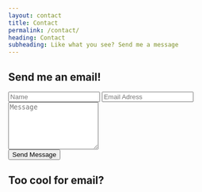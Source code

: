 ```yaml
---
layout: contact
title: Contact
permalink: /contact/
heading: Contact
subheading: Like what you see? Send me a message
---
```


<h2 class="section-title">Send me an email!</h2>
<!-- <p class="text-center text-white py-0 my-0">(Replies within a day)</p> -->
<form id="contact-form" class="row justify-content-between"  name="contact" data-netlify="true" data-netlify-recaptcha="true"> 
    <input type="text" class="col-md-5 col-lg-5 col-sm-12" placeholder="Name"> 
    <input type="text"  id="email" class="col-md-6 col-lg-6 col-sm-12" placeholder="Email Adress"><br>
    <textarea class="col-12" rows="6" placeholder="Message"></textarea><br>
    <div data-netlify-recaptcha="true"></div>
    <button type="button" class="btn btn-outline-light btn-block" id="submit-btn">Send Message</button>
</form>
<h2 class="section-title">Too cool for email?</h2>
<div  id="icons">
    <a href="https://twitter.com/JonathanSouth17" target="_blank">
        <span class="fa-stack fa-2x">
            <i class="fas fa-square fa-stack-2x"></i>
            <i class="fab fa-twitter-square fa-stack-1x fa-inverse"></i>
        </span>
    </a>
    <a href="https://www.linkedin.com/in/jonathan-southern-772b4b135/" target="_blank">
        <span class="fa-stack fa-2x">
            <i class="fas fa-square fa-stack-2x"></i>
            <i class="fab fa-linkedin fa-stack-1x fa-inverse"></i>
        </span>
    </a>
</div>
